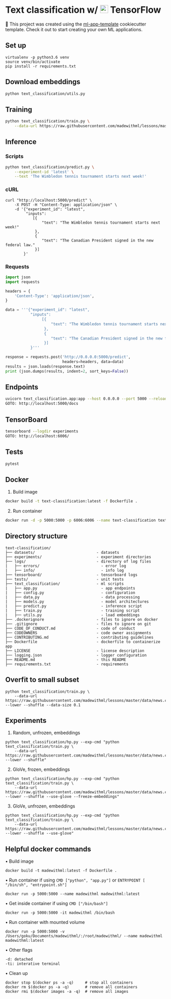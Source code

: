 # Text classification w/ <img src="https://raw.githubusercontent.com/madewithml/images/master/images/tensorflow.png" width="25rem"> TensorFlow

🚀 This project was created using the [ml-app-template](https://github.com/madewithml/ml-app-template) cookiecutter template. Check it out to start creating your own ML applications.

## Set up
```
virtualenv -p python3.6 venv
source venv/bin/activate
pip install -r requirements.txt
```

## Download embeddings
```bash
python text_classification/utils.py
```

## Training
```bash
python text_classification/train.py \
    --data-url https://raw.githubusercontent.com/madewithml/lessons/master/data/news.csv --lower --shuffle --use_glove
```

## Inference
### Scripts
```bash
python text_classification/predict.py \
    --experiment-id 'latest' \
    --text 'The Wimbledon tennis tournament starts next week!'
```

### cURL
```
curl "http://localhost:5000/predict" \
    -X POST -H "Content-Type: application/json" \
    -d '{"experiment_id": "latest",
         "inputs":
            [{
                "text": "The Wimbledon tennis tournament starts next week!"
             },
             {
                "text": "The Canadian President signed in the new federal law."
             }]
        }'
```

### Requests
```python
import json
import requests

headers = {
    'Content-Type': 'application/json',
}

data = '''{"experiment_id": "latest",
           "inputs":
                [{
                    "text": "The Wimbledon tennis tournament starts next week!"
                 },
                 {
                    "text": "The Canadian President signed in the new federal law."
                 }]
           }'''

response = requests.post('http://0.0.0.0:5000/predict',
                         headers=headers, data=data)
results = json.loads(response.text)
print (json.dumps(results, indent=2, sort_keys=False))
```

## Endpoints
```bash
uvicorn text_classification.app:app --host 0.0.0.0 --port 5000 --reload
GOTO: http://localhost:5000/docs
```

## TensorBoard
```bash
tensorboard --logdir experiments
GOTO: http://localhost:6006/
```

## Tests
```bash
pytest
```

## Docker
1. Build image
```bash
docker build -t text-classification:latest -f Dockerfile .
```
2. Run container
```bash
docker run -d -p 5000:5000 -p 6006:6006 --name text-classification text-classification:latest
```

## Directory structure
```
text-classification/
├── datasets/                           - datasets
├── experiments/                        - experiment directories
├── logs/                               - directory of log files
|   ├── errors/                           - error log
|   ├── info/                             - info log
├── tensorboard/                        - tensorboard logs
├── tests/                              - unit tests
├── text_classification/                - ml scripts
|   ├── app.py                            - app endpoints
|   ├── config.py                         - configuration
|   ├── data.py                           - data processing
|   ├── models.py                         - model architectures
|   ├── predict.py                        - inference script
|   ├── train.py                          - training script
|   ├── utils.py                          - load embeddings
├── .dockerignore                       - files to ignore on docker
├── .gitignore                          - files to ignore on git
├── CODE_OF_CONDUCT.md                  - code of conduct
├── CODEOWNERS                          - code owner assignments
├── CONTRIBUTING.md                     - contributing guidelines
├── Dockerfile                          - dockerfile to containerize app
├── LICENSE                             - license description
├── logging.json                        - logger configuration
├── README.md                           - this README
├── requirements.txt                    - requirements
```

## Overfit to small subset
```
python text_classification/train.py \
    --data-url https://raw.githubusercontent.com/madewithml/lessons/master/data/news.csv --lower --shuffle --data-size 0.1
```

## Experiments
1. Random, unfrozen, embeddings
```
python text_classification/hp.py --exp-cmd "python text_classification/train.py \
    --data-url https://raw.githubusercontent.com/madewithml/lessons/master/data/news.csv --lower --shuffle"
```
2. GloVe, frozen, embeddings
```
python text_classification/hp.py --exp-cmd "python text_classification/train.py \
    --data-url https://raw.githubusercontent.com/madewithml/lessons/master/data/news.csv --lower --shuffle --use-glove --freeze-embeddings"
```
3. GloVe, unfrozen, embeddings
```
python text_classification/hp.py --exp-cmd "python text_classification/train.py \
    --data-url https://raw.githubusercontent.com/madewithml/lessons/master/data/news.csv --lower --shuffle --use-glove"
```

## Helpful docker commands
• Build image
```
docker build -t madewithml:latest -f Dockerfile .
```

• Run container if using `CMD ["python", "app.py"]` or `ENTRYPOINT [ "/bin/sh", "entrypoint.sh"]`
```
docker run -p 5000:5000 --name madewithml madewithml:latest
```

• Get inside container if using `CMD ["/bin/bash"]`
```
docker run -p 5000:5000 -it madewithml /bin/bash
```

• Run container with mounted volume
```
docker run -p 5000:5000 -v /Users/goku/Documents/madewithml/:/root/madewithml/ --name madewithml madewithml:latest
```

• Other flags
```
-d: detached
-ti: interative terminal
```

• Clean up
```
docker stop $(docker ps -a -q)     # stop all containers
docker rm $(docker ps -a -q)       # remove all containers
docker rmi $(docker images -a -q)  # remove all images
```